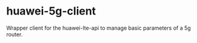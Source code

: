 # huawei-5g-client
Wrapper client for the huawei-lte-api to manage basic parameters of a 5g router.
